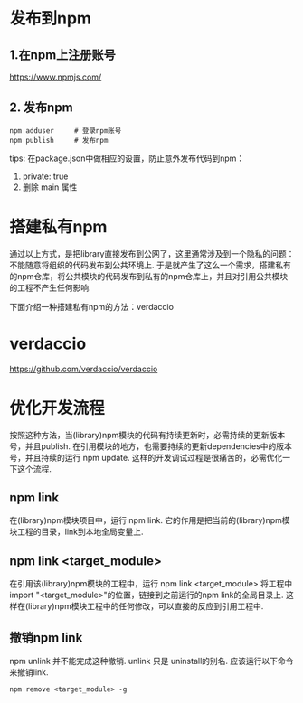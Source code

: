 # 发布到npm
## 1.在npm上注册账号
https://www.npmjs.com/

## 2. 发布npm
```
npm adduser     # 登录npm账号
npm publish     # 发布npm
```
tips:
在package.json中做相应的设置，防止意外发布代码到npm：
1. private: true
2. 删除 main 属性

# 搭建私有npm
通过以上方式，是把library直接发布到公网了，这里通常涉及到一个隐私的问题：不能随意将组织的代码发布到公共环境上. 
于是就产生了这么一个需求，搭建私有的npm仓库，将公共模块的代码发布到私有的npm仓库上，并且对引用公共模块的工程不产生任何影响. 

下面介绍一种搭建私有npm的方法：verdaccio
# verdaccio
https://github.com/verdaccio/verdaccio


# 优化开发流程
按照这种方法，当(library)npm模块的代码有持续更新时，必需持续的更新版本号，并且publish.
在引用模块的地方，也需要持续的更新dependencies中的版本号，并且持续的运行 npm update.
这样的开发调试过程是很痛苦的，必需优化一下这个流程.

## npm link
在(library)npm模块项目中，运行 npm link.
它的作用是把当前的(library)npm模块工程的目录，link到本地全局变量上.
## npm link <target_module>
在引用该(library)npm模块的工程中，运行 npm link <target_module>
将工程中import "<target_module>"的位置，链接到之前运行的npm link的全局目录上.
这样在(library)npm模块工程中的任何修改，可以直接的反应到引用工程中.
## 撤销npm link
npm unlink 并不能完成这种撤销. unlink 只是 uninstall的别名.
应该运行以下命令来撤销link.
```
npm remove <target_module> -g
```